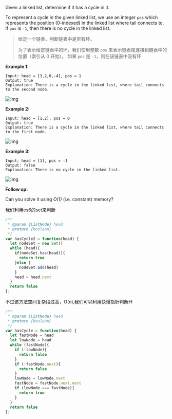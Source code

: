 Given a linked list, determine if it has a cycle in it.

To represent a cycle in the given linked list, we use an integer `pos` which represents the position (0-indexed) in the linked list where tail connects to. If `pos` is `-1`, then there is no cycle in the linked list.

> 给定一个链表，判断链表中是否有环。
>
> 为了表示给定链表中的环，我们使用整数 `pos` 来表示链表尾连接到链表中的位置（索引从 0 开始）。 如果 `pos` 是 `-1`，则在该链表中没有环

 

**Example 1:**

```
Input: head = [3,2,0,-4], pos = 1
Output: true
Explanation: There is a cycle in the linked list, where tail connects to the second node.
```

![img](https://assets.leetcode.com/uploads/2018/12/07/circularlinkedlist.png)

**Example 2:**

```
Input: head = [1,2], pos = 0
Output: true
Explanation: There is a cycle in the linked list, where tail connects to the first node.
```

![img](https://assets.leetcode.com/uploads/2018/12/07/circularlinkedlist_test2.png)

**Example 3:**

```
Input: head = [1], pos = -1
Output: false
Explanation: There is no cycle in the linked list.
```

![img](https://assets.leetcode.com/uploads/2018/12/07/circularlinkedlist_test3.png)

 

**Follow up:**

Can you solve it using *O(1)* (i.e. constant) memory?



我们利用es6的set来判断

```js
/**
 * @param {ListNode} head
 * @return {boolean}
 */
var hasCycle2 = function(head) {
  let nodeSet = new Set()
  while (head){
    if(nodeSet.has(head)){
      return true
    }else {
      nodeSet.add(head)
    }
    head = head.next
  }
  return false
};
```

不过该方法空间复杂段过高，O(n),我们可以利用快慢指针判断环

```js
/**
 * @param {ListNode} head
 * @return {boolean}
 */
var hasCycle = function(head) {
  let fastNode = head
  let lowNode = head
  while (fastNode){
    if (!lowNode){
      return false
    }
    if (!fastNode.next){
      return false
    }
    lowNode = lowNode.next
    fastNode = fastNode.next.next
    if (lowNode === fastNode){
      return true
    }
  }
  return false
};
```


